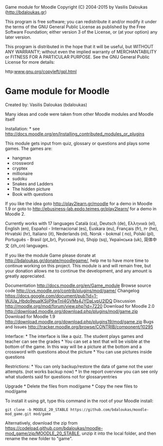 Game module for Moodle
Copyright (C) 2004-2015 by Vasilis Daloukas (http://bdaloukas.gr)

This program is free software; you can redistribute it and/or modify
it under the terms of the GNU General Public License as published by
the Free Software Foundation; either version 3 of the License, or
(at your option) any later version.

This program is distributed in the hope that it will be useful,
but WITHOUT ANY WARRANTY; without even the implied warranty of
MERCHANTABILITY or FITNESS FOR A PARTICULAR PURPOSE.  See the
GNU General Public License for more details:

http:www.gnu.org/copyleft/gpl.html

Game module for Moodle
===============================================================================
Created by:
      Vasilis Daloukas (bdaloukas)

Many ideas and code were taken from other Moodle modules and Moodle itself

Installation:
    * see http://docs.moodle.org/en/Installing_contributed_modules_or_plugins

This module gets input from quiz, glossary or questions and plays some games. The games are:

* hangman
* crossword
* cryptex
* millionaire
* sudoku
* Snakes and Ladders
* The hidden picture
* Book with questions

If you like the idea goto http://play2learn.gr/moodle for a demo in Moodle 1.9 or goto to http://ebusiness-lab.epdo.teimes.gr/play2learn/ for a demo in Moodle 2.

Currently works with 17 languages Català (ca), Deutsch (de), Ελληνικά (el), English (en), Español - Internacional (es), Euskara (eu), Français (fr), ית  (he), Hrvatski (hr), Italiano (it), Nederlands (nl), Norsk - bokmal ( no), Polski (pl), Português - Brasil (pt_br), Русский (ru), Shqip (sq), Українська (uk), 简体中文 (zh_cn) languages.

If you like the module Game please donate at http://bdaloukas.gr/donate/moodlegame/, help me to have more time to continue working on this project. This module is and will remain free, but your donation allows me to continue the development, and any amount is greatly appreciated.


Documentation http://docs.moodle.org/en/Game_module
Browse source code http://cvs.moodle.org/contrib/plugins/mod/game/
Changelog https://docs.google.com/document/pub?id=1-WJUa_Hbdo9eualKSjjP9wTnI4GVMs4JYDaLypU2IDQ
Discussion http://moodle.org/mod/forum/view.php?id=7220
Download for Moodle 2.0 http://download.moodle.org/download.php/plugins/mod/game.zip
Download for Moodle 1.9 http://download.moodle.org/download.php/plugins19/mod/game.zip
Bugs and Issues http://tracker.moodle.org/browse/CONTRIB/component/10295

Interface:
    * The interface is like a quiz. The student plays games and teacher can see the grades
    * You can set a text that will be visible at the bottom of the game. In this way will be a picture at the bottom and a crossword with questions about the picture
    * You can use pictures inside questions


Restrictions:
    * You can only backup/restore the data of game not the user attempts. (not works backup now)
    * In the report overview you can see only what students said for questions not for glossaryentries


Upgrade
    * Delete the files from mod/game
    * Copy the new files to mod/game

To install it using git, type this command in the root of your Moodle install:
```
git clone -b MOODLE_20_STABLE https://github.com/bdaloukas/moodle-mod_game.git mod/game

```

Alternatively, download the zip from
<https://codeload.github.com/bdaloukas/moodle-mod_game/zip/MOODLE_20_STABLE>,
unzip it into the local folder, and then rename the new folder to "game".
